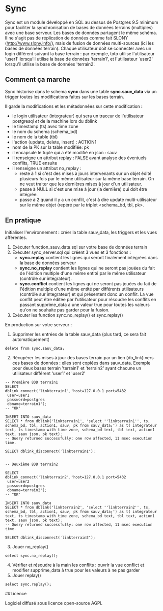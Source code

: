 # Sync

Sync est un module développé en SQL au dessus de Postgres 9.5 minimum pour faciliter la synchronisation de bases de données terrains (multiples) avec une base serveur. Les bases de données partagent le même schéma. 
Il ne s'agit pas de réplication de données comme fait SLONY (http://www.slony.info/), mais de fusion de données multi-sources (ici les bases de données terrain). 
Chaque utilisateur doit se connecter avec un login différent suivant la base terrain : par exemple, toto utilise l'utilisateur 'user1' lorsqu'il utilise la base de données 'terrain1', et l'utilisateur 'user2' lorsqu'il utilise la base de données 'terrain2'.

## Comment ça marche

Sync historise dans le schema **sync** dans une table **sync.sauv_data** via un trigger toutes les modifications faites sur les bases terrain. 

Il garde la modifications et les métadonnées sur cette modification : 
- le login utilisateur (integrateur) qui sera un traceur de l'utilisateur postgresql *et* de la machine lors du dblink
- le timestamp (ts) avec time zone
- le nom du schema (schema_bd)
- le nom de la table (tbl)
- l'action (update, delete, insert) : ACTION1
- nom de la PK sur la table modifiée: pk
- il encapsule le tuple qui a été modifié en json : sauv
- il renseigne un attribut replay : FALSE avant analyse des éventuels conflits, TRUE ensuite
- il renseigne un attribut no_replay :   
	- reste à 1 si c'est des mises à jours intervenants sur un objet édité plusieurs fois par le même utilisateur sur la même base terrain. On ne veut traiter que les dernières mises à jour d'un utilisateur.
    - passe à NULL si c'est une mise à jour (la dernière) qui doit être intégrée.
	- passe à 2 quand il y a un conflit, c'est à dire update multi-utilisateur sur le même objet (repéré par le triplet <schema_bd, tbl, pk>.

## En pratique

Initialiser l'environnement : créer la table sauv_data, les triggers et les vues afférentes. 

1. Exécuter function_sauv_data.sql sur votre base de données terrain
2. Exécuter  sync_server.sql qui créent 3 vues et 3 fonctions :  
    - **sync.replay** contient les lignes qui seront finalement intégrées dans la base de données serveur
    - **sync.no_replay** contient les lignes qui ne seront pas jouées du fait de l'édition multiple d'une même entité par le même utilisateur (contrôle sur integrateur).
    - **sync.conflict** contient les lignes qui ne seront pas jouées du fait de l'édition multiple d'une même entité par différents utilisateurs (contrôle sur integrateur) et qui présentent donc un conflit. La vue conflit peut être éditée par l'utilisateur pour résoudre les conflits en passant supprime_data à une valeur true pour toutes les valeurs qu'on ne souhaite pas garder pour la fusion. 
3. Exécuter les function sync.no_replay() et sync.replay() 

En production sur votre serveur : 

1. Supprimer les entrées de la table sauv_data (plus tard, ce sera fait automatiquement)
``` 
delete from sync.sauv_data;
```

2. Récupérer les mises à jour des bases terrain par un lien (db_link) vers ces bases de données : elles sont copiées dans sauv_data.
Exemple pour deux bases terrain 'terrain1' et 'terrain2' ayant chacune un utilisateur différent 'user1' et 'user2'
``` 
-- Première BDD terrain1
SELECT
dblink_connect('linkterrain1','host=127.0.0.1 port=5432
 user=user1
 password=postgres
 dbname=terrain1');
-- "OK"

INSERT INTO sauv_data 
SELECT * from dblink('linkterrain1', 'select ''linkterrain1'', ts, schema_bd, tbl, action1, sauv, pk from sauv_data;') as t( integrateur text, ts timestamp with time zone, schema_bd text, tbl text, action1 text, sauv json, pk text);
-- Query returned successfully: one row affected, 11 msec execution time.

SELECT dblink_disconnect('linkterrain1');


-- Deuxième BDD terrain2

SELECT
dblink_connect('linkterrain2','host=127.0.0.1 port=5432
 user=user2
 password=postgres
 dbname=terrain2');
-- "OK"

INSERT INTO sauv_data 
SELECT * from dblink('linkterrain2', 'select ''linkterrain2'', ts, schema_bd, tbl, action1, sauv, pk from sauv_data;') as t( integrateur text, ts timestamp with time zone, schema_bd text, tbl text, action1 text, sauv json, pk text);
-- Query returned successfully: one row affected, 11 msec execution time.

SELECT dblink_disconnect('linkterrain2');

```


3. Jouer no_replay() 
``` 
select sync.no_replay();
```
4. Vérifier et résoudre à la main les conflits : ouvrir la vue conflict et modifier supprime_data à true pour les valeurs à ne pas garder 
5. Jouer replay()
``` 
select sync.replay();
```



##Licence

Logiciel diffusé sous licence open-source AGPL


